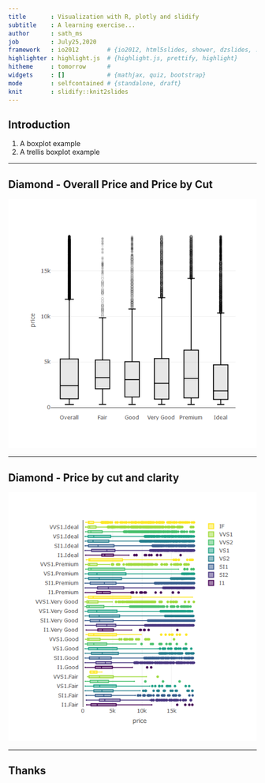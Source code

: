```yaml
---
title       : Visualization with R, plotly and slidify
subtitle    : A learning exercise...
author      : sath_ms
job         : July25,2020
framework   : io2012        # {io2012, html5slides, shower, dzslides, ...}
highlighter : highlight.js  # {highlight.js, prettify, highlight}
hitheme     : tomorrow      # 
widgets     : []            # {mathjax, quiz, bootstrap}
mode        : selfcontained # {standalone, draft}
knit        : slidify::knit2slides
---
```


## Introduction

1. A boxplot example
2. A trellis boxplot example



---

## Diamond - Overall Price and Price by Cut

![plot of chunk unnamed-chunk-1](assets/fig/unnamed-chunk-1-1.png)

---

## Diamond - Price by cut and clarity

![plot of chunk unnamed-chunk-2](assets/fig/unnamed-chunk-2-1.png)

---

## Thanks
